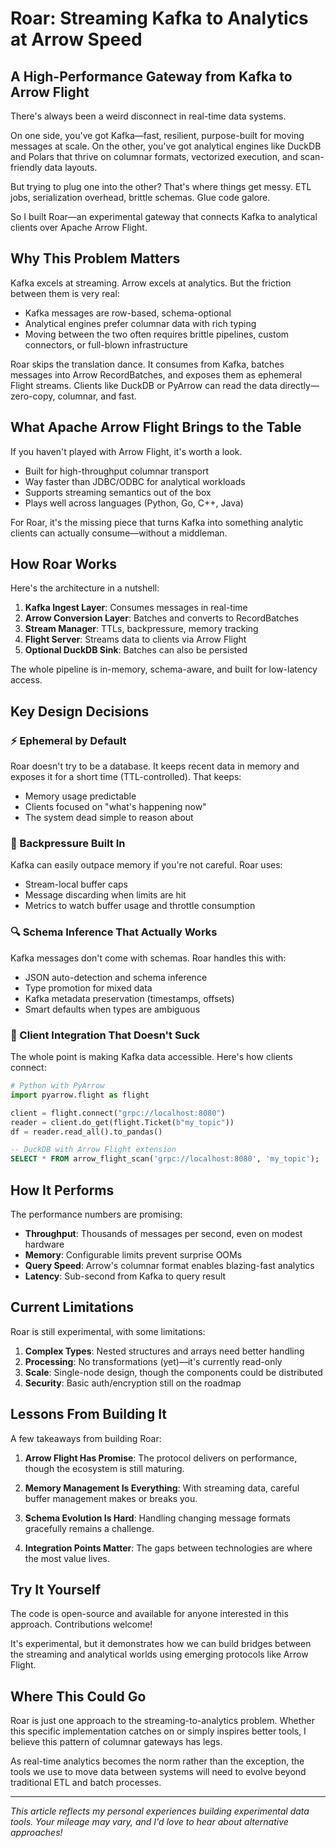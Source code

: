 # Roar: Streaming Kafka to Analytics at Arrow Speed

## A High-Performance Gateway from Kafka to Arrow Flight

There's always been a weird disconnect in real-time data systems.

On one side, you've got Kafka—fast, resilient, purpose-built for moving messages at scale. On the other, you've got analytical engines like DuckDB and Polars that thrive on columnar formats, vectorized execution, and scan-friendly data layouts.

But trying to plug one into the other? That's where things get messy.
ETL jobs, serialization overhead, brittle schemas. Glue code galore.

So I built Roar—an experimental gateway that connects Kafka to analytical clients over Apache Arrow Flight.

## Why This Problem Matters

Kafka excels at streaming. Arrow excels at analytics. But the friction between them is very real:

- Kafka messages are row-based, schema-optional
- Analytical engines prefer columnar data with rich typing
- Moving between the two often requires brittle pipelines, custom connectors, or full-blown infrastructure

Roar skips the translation dance. It consumes from Kafka, batches messages into Arrow RecordBatches, and exposes them as ephemeral Flight streams. Clients like DuckDB or PyArrow can read the data directly—zero-copy, columnar, and fast.

## What Apache Arrow Flight Brings to the Table

If you haven't played with Arrow Flight, it's worth a look.

- Built for high-throughput columnar transport
- Way faster than JDBC/ODBC for analytical workloads
- Supports streaming semantics out of the box
- Plays well across languages (Python, Go, C++, Java)

For Roar, it's the missing piece that turns Kafka into something analytic clients can actually consume—without a middleman.

## How Roar Works

Here's the architecture in a nutshell:

1. **Kafka Ingest Layer**: Consumes messages in real-time
2. **Arrow Conversion Layer**: Batches and converts to RecordBatches
3. **Stream Manager**: TTLs, backpressure, memory tracking
4. **Flight Server**: Streams data to clients via Arrow Flight
5. **Optional DuckDB Sink**: Batches can also be persisted

The whole pipeline is in-memory, schema-aware, and built for low-latency access.

## Key Design Decisions

### ⚡ Ephemeral by Default

Roar doesn't try to be a database. It keeps recent data in memory and exposes it for a short time (TTL-controlled). That keeps:

- Memory usage predictable
- Clients focused on "what's happening now"
- The system dead simple to reason about

### 🧠 Backpressure Built In

Kafka can easily outpace memory if you're not careful. Roar uses:

- Stream-local buffer caps
- Message discarding when limits are hit
- Metrics to watch buffer usage and throttle consumption

### 🔍 Schema Inference That Actually Works

Kafka messages don't come with schemas. Roar handles this with:

- JSON auto-detection and schema inference
- Type promotion for mixed data
- Kafka metadata preservation (timestamps, offsets)
- Smart defaults when types are ambiguous

### 🔌 Client Integration That Doesn't Suck

The whole point is making Kafka data accessible. Here's how clients connect:

```python
# Python with PyArrow
import pyarrow.flight as flight

client = flight.connect("grpc://localhost:8080")
reader = client.do_get(flight.Ticket(b"my_topic"))
df = reader.read_all().to_pandas()
```

```sql
-- DuckDB with Arrow Flight extension
SELECT * FROM arrow_flight_scan('grpc://localhost:8080', 'my_topic');
```

## How It Performs

The performance numbers are promising:

- **Throughput**: Thousands of messages per second, even on modest hardware
- **Memory**: Configurable limits prevent surprise OOMs
- **Query Speed**: Arrow's columnar format enables blazing-fast analytics
- **Latency**: Sub-second from Kafka to query result

## Current Limitations

Roar is still experimental, with some limitations:

1. **Complex Types**: Nested structures and arrays need better handling
2. **Processing**: No transformations (yet)—it's currently read-only
3. **Scale**: Single-node design, though the components could be distributed
4. **Security**: Basic auth/encryption still on the roadmap

## Lessons From Building It

A few takeaways from building Roar:

1. **Arrow Flight Has Promise**: The protocol delivers on performance, though the ecosystem is still maturing.

2. **Memory Management Is Everything**: With streaming data, careful buffer management makes or breaks you.

3. **Schema Evolution Is Hard**: Handling changing message formats gracefully remains a challenge.

4. **Integration Points Matter**: The gaps between technologies are where the most value lives.

## Try It Yourself

The code is open-source and available for anyone interested in this approach. Contributions welcome!

It's experimental, but it demonstrates how we can build bridges between the streaming and analytical worlds using emerging protocols like Arrow Flight.

## Where This Could Go

Roar is just one approach to the streaming-to-analytics problem. Whether this specific implementation catches on or simply inspires better tools, I believe this pattern of columnar gateways has legs.

As real-time analytics becomes the norm rather than the exception, the tools we use to move data between systems will need to evolve beyond traditional ETL and batch processes.

---

*This article reflects my personal experiences building experimental data tools. Your mileage may vary, and I'd love to hear about alternative approaches!*
